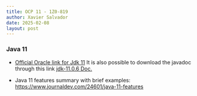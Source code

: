 ```yaml
---
title: OCP 11 - 1Z0-819
author: Xavier Salvador
date: 2025-02-08
layout: post
---
```


### Java 11

- [Official Oracle link for Jdk 11](https://docs.oracle.com/en/java/javase/11/docs/api/index.html)
It is also possible to download the javadoc through  this link [jdk-11.0.6 Doc.](http://bitsmi.com/wp-content/uploads/2020/07/jdk-11.0.6_doc-all.zip)
  
- Java 11 features summary with brief examples: https://www.journaldev.com/24601/java-11-features
